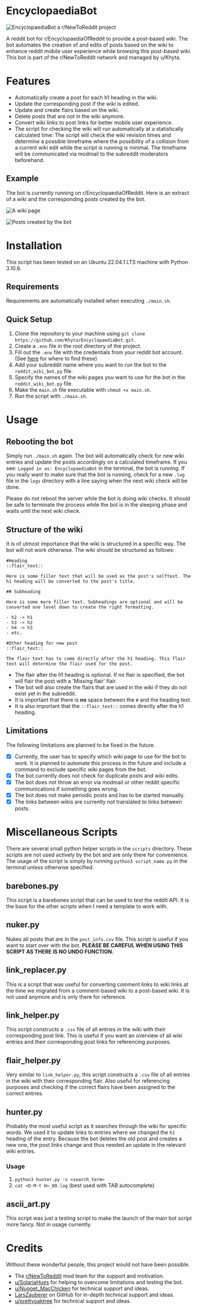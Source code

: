 # EncyclopaediaBot

![EncyclopaediaBot a r/NewToReddit project](header.jpg)

A reddit bot for r/EncyclopaediaOfReddit to provide a post-based wiki. The bot
automates the creation of and edits of posts based on the wiki to enhance reddit
mobile user experience while browsing this post-based wiki. This bot is part of
the r/NewToReddit network and managed by u/Khyta.

# Features

- Automatically create a post for each h1 heading in the wiki.
- Update the corresponding post if the wiki is edited.
- Update and create flairs based on the wiki.
- Delete posts that are not in the wiki anymore.
- Convert wiki links to post links for better mobile user experience.
- The script for checking the wiki will run automatically at a statistically
  calculated time: The script will check the wiki revision times and determine a
  possible timeframe where the possibility of a collision from a current wiki
  edit while the script is running is minimal. The timeframe will be
  communicated via modmail to the subreddit moderators beforehand.

## Example

The bot is currently running on r/EncyclopaediaOfReddit. Here is an extract of a
wiki and the corresponding posts created by the bot.

![A wiki page](wiki_example.png)

![Posts created by the bot](posts_example.png)

# Installation

This script has been tested on an Ubuntu 22.04.1 LTS machine with Python 3.10.6.

## Requirements

Requirements are automatically installed when executing `./main.sh`.

## Quick Setup

1. Clone the repository to your machine using `git clone https://github.com/Khyta/EncyclopaediaBot.git`.
2. Create a `.env` file in the root directory of the project.
3. Fill out the `.env` file with the credentials from your reddit bot account.
   (See [here](https://www.reddit.com/prefs/apps) for where to find these)
4. Add your subreddit name where you want to run the bot to the `reddit_wiki_bot.py` file.
5. Specify the names of the wiki pages you want to use for the bot in the
   `reddit_wiki_bot.py` file.
6. Make the `main.sh` file executable with `chmod +x main.sh`.
7. Run the script with `./main.sh`.

# Usage

## Rebooting the bot

Simply run `./main.sh` again. The bot will automatically check for new wiki
entries and update the posts accordingly on a calculated timeframe. If you see:
`Logged in as: EncyclopaediaBot` in the terminal, the bot is running. If you
really want to make sure that the bot is running, check for a new `.log` file in
the `logs` directory with a line saying when the next wiki check will be done.

Please do not reboot the server while the bot is doing wiki checks. It should be
safe to terminate the process while the bot is in the sleeping phase and waits
until the next wiki check.

## Structure of the wiki

It is of utmost importance that the wiki is structured in a specific way. The
bot will not work otherwise. The wiki should be structured as follows:

```
#Heading
::flair_text::

Here is some filler text that will be used as the post's selftext. The h1 heading will be converted to the post's title.

## Subheading

Here is some more filler text. Subheadings are optional and will be converted one level down to create the right formatting.

- h2 -> h1
- h3 -> h2
- h4 -> h3
- etc.

#Other heading for new post
::flair_text::

The flair text has to come directly after the h1 heading. This flair text will determine the flair used for the post.
```

- The flair after the h1 heading is optional. If no flair is specified, the bot
will flair the post with a 'Missing flair' flair. 
- The bot will also create the flairs that are used in the wiki if they do not
exist yet in the subreddit.
- It is important that there is **no** space between the `#` and the heading text.
- It is also important that the `::flair_text::` comes directly after the h1
  heading.

## Limitations

The following limitations are planned to be fixed in the future.

- [x] Currently, the user has to specify which wiki page to use for the bot to work.
It is planned to automate this process in the future and include a command to
exclude specific wiki pages from the bot. 
- [x] The bot currently does not check for duplicate posts and wiki edits.
- [x] The bot does not throw an error via modmail or other reddit specific
  communications if something goes wrong.
- [x] The bot does not make periodic posts and has to be started manually.
- [x] The links between wikis are currently not translated to links between
  posts.

# Miscellaneous Scripts

There are several small python helper scripts in the `scripts` directory. These
scripts are not used actively by the bot and are only there for convenience. The
usage of the script is simply by running `python3 script_name.py` in the
terminal unless otherwise specified.

## barebones.py

This script is a barebones script that can be used to test the reddit API. It is
the base for the other scripts when I need a template to work with.

## nuker.py

Nukes all posts that are in the `post_info.csv` file. This script is useful if
you want to start over with the bot. **PLEASE BE CAREFUL WHEN USING THIS SCRIPT AS
THERE IS NO UNDO FUNCTION.**

## link_replacer.py

This is a script that was useful for converting comment links to wiki links at
the time we migrated from a comment-based wiki to a post-based wiki. It is not
used anymore and is only there for reference.

## link_helper.py

This script constructs a `.csv` file of all entries in the wiki with their
corresponding post link. This is useful if you want an overview of all wiki
entries and their corresponding post links for referencing purposes.

## flair_helper.py

Very similar to `link_helper.py`, this script constructs a `.csv` file of all
entries in the wiki with their corresponding flair. Also useful for referencing
purposes and checking if the correct flairs have been assigned to the correct
entries.

## hunter.py

Probably the most useful script as it searches through the wiki for specific
words. We used it to update links to entries where we changed the `h1` heading
of the entry. Because the bot deletes the old post and creates a new one, the
post links change and thus needed an update in the relevant wiki entries.

### Usage

1. `python3 hunter.py -s <search_term>`
2. `cat <D-M-Y H>_00.log` (best used with TAB autocomplete)

## ascii_art.py

This script was just a testing script to make the launch of the main bot script
more fancy. Not in usage currently.
  

# Credits

Without these wonderful people, this project would not have been possible.

- The [r/NewToReddit](https://www.reddit.com/r/NewToReddit/) mod team for the support and motivation.
- [u/SolariaHues](https://www.reddit.com/user/SolariaHues) for helping to overcome limitations and testing the
  bot.
- [u/Nugget_MacChicken](https://www.reddit.com/user/Nugget_MacChicken) for technical support and ideas.
- [LarsZauberer](https://github.com/LarsZauberer) on GitHub for in-depth technical support and ideas.
- [u/prettyoaktree](https://www.reddit.com/user/prettyoaktree) for technical support and ideas.